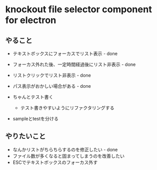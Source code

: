 # knockout file selector component for electron

## やること

* テキストボックスにフォーカスでリスト表示 - done
* フォーカス外れた後、一定時間経過後にリスト非表示 - done
* リストクリックでリスト非表示 - done
* パス表示がおかしい場合がある - done

* ちゃんとテスト書く
  - テスト書きやすいようにリファクタリングする
* sampleとtestを分ける

## やりたいこと

* なんかリストがちらちらするのを修正したい - done
* ファイル数が多くなると固まってしまうのを改善したい
* ESCでテキストボックスのフォーカス外す
